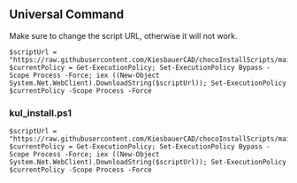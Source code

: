 ## Universal Command
Make sure to change the script URL, otherwise it will not work.
```
$scriptUrl = "https://raw.githubusercontent.com/KiesbauerCAD/chocoInstallScripts/main/[SCRIPTNAMEHERE].ps1"; $currentPolicy = Get-ExecutionPolicy; Set-ExecutionPolicy Bypass -Scope Process -Force; iex ((New-Object System.Net.WebClient).DownloadString($scriptUrl)); Set-ExecutionPolicy $currentPolicy -Scope Process -Force
```

### kul_install.ps1
```
$scriptUrl = "https://raw.githubusercontent.com/KiesbauerCAD/chocoInstallScripts/main/kul_install.ps1"; $currentPolicy = Get-ExecutionPolicy; Set-ExecutionPolicy Bypass -Scope Process -Force; iex ((New-Object System.Net.WebClient).DownloadString($scriptUrl)); Set-ExecutionPolicy $currentPolicy -Scope Process -Force
```
